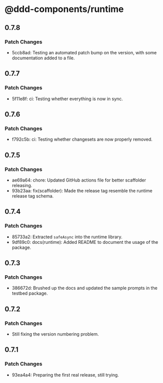 # @ddd-components/runtime

## 0.7.8

### Patch Changes

- 5ccb8ad: Testing an automated patch bump on the version, with some documentation added to a file.

## 0.7.7

### Patch Changes

- 5f11e8f: ci: Testing whether everything is now in sync.

## 0.7.6

### Patch Changes

- f792c5b: ci: Testing whether changesets are now properly removed.

## 0.7.5

### Patch Changes

- ae69a64: chore: Updated GitHub actions file for better scaffolder releasing.
- 93b23aa: fix(scaffolder): Made the release tag resemble the runtime release tag schema.

## 0.7.4

### Patch Changes

- 85733a2: Extracted `safeAsync` into the runtime library.
- 9df89c0: docs(runtime): Added README to document the usage of the package.

## 0.7.3

### Patch Changes

- 386672d: Brushed up the docs and updated the sample prompts in the testbed package.

## 0.7.2

### Patch Changes

- Still fixing the version numbering problem.

## 0.7.1

### Patch Changes

- 93ea4a4: Preparing the first real release, still trying.
